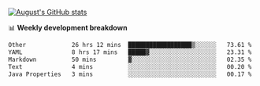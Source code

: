 
[![August's GitHub stats](https://github-readme-stats.vercel.app/api?username=zou-weidong&show_icons=true&theme=radical)](https://github.com/zou-weidong)


📊 **Weekly development breakdown**
<!--START_SECTION:waka-->

```txt
Other             26 hrs 12 mins  ██████████████████▒░░░░░░   73.61 %
YAML              8 hrs 17 mins   █████▓░░░░░░░░░░░░░░░░░░░   23.31 %
Markdown          50 mins         ▓░░░░░░░░░░░░░░░░░░░░░░░░   02.35 %
Text              4 mins          ░░░░░░░░░░░░░░░░░░░░░░░░░   00.20 %
Java Properties   3 mins          ░░░░░░░░░░░░░░░░░░░░░░░░░   00.17 %
```

<!--END_SECTION:waka-->
